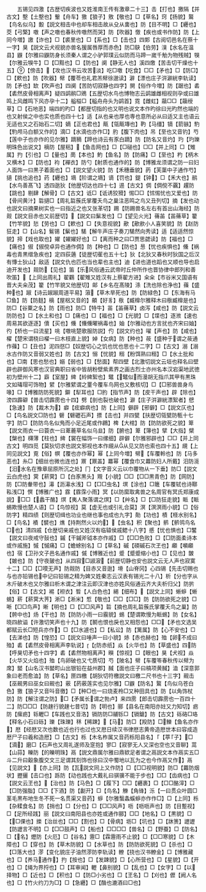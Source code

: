 <!-- { "loadSidebar": true } -->
　　五锡见四激【古歴切疾波也又姓淮南王传有激章二十三】击【打也】撽隔【并古文】墼【土墼也】轚【舟车】獥【狼子】敫【敬也】□【草名】窍【扬貌】鸄【鸟名似乌】毄【説文相击中也却车相击故从殳从軎也】防【目不明】□【纒也】茭【弓檠】噭【声之噭也春秋传噭然而哭】防【吹器】憿【疾也或书作防】防【上同今増】譤【诈也】□【裘里也】□【系也】□【击也】四郹【古阅切邑名在蔡十一字】狊【説文云犬视貌亦兽名猨属唇厚而赤色】防□鴃【伯劳】湨【水名在温县】鼳【尔雅曰鼳防身长须秦人谓之小驴郭璞云似防而马蹄一嵗千觔为物残贼】犑【尔雅云犑牛】□【□黠也】□【防也】阒【静无人也】溪四燩【苦击切干燥也十五】【傍击】【攻也汉书云攻苦淡】吃□噭【吃食】□□【矛也】□【防□】□【欶也】防【吹器】幦【覆苓也礼君羔幦徐邈读】澼【漂也庄子洴澼絖李轨读】防【矛也】缼【吹声也】四阒【苦防切寂静也四字】閴【俗作今増】防【踞也】砉【砉然皮骨相离声】疑四鹢鹝□鶂【五歴切水鸟也博物志云鹢雄雌相视则孕或曰雄鸣上风雌鸣下风亦孕十二】艗榏□【艗舟舟头为鹢首】霓【雌虹】虉□□【虉绶草】□【石地恶】端四的旳□【都歴切指的也又明也说文本作旳徐曰光旳然也端的也又射侯之中也实也质也四十七】适【从也亲也厚也専也意所必从曰适又主也语云无适也又之石始石二切】嫡【正也君也】甋【瓴甋塼也】靮【马缰】镝【箭镞】馰【馰颅马白额又作的】滴□【水滴也亦作□】肑【腹下肉也】吊【至也又音钓】芍【莲中子也亦作的见尔雅】蹢豴【蹄也诗云有豕白蹢】防【防名又音灼】玓【玓瓅明珠色出说文】樀防【屋稆】【鱼击网也】□【□磓也】□□【并上同】□【雉属】扚【引也】□【量也】啇【本也】魡【鱼名】防【防痛】□【至也】杓【柄木又横木】□【防也】袀【襌衣】防勺【射质也通作的】防【博雅龙须谓之防一曰妇人面饰一曰黒子着面也】□【説文望火貌】防【禾穗垂貌】菂【芙蕖中子通作芍】擿【挑也追也】药【纒也】墑【阶谓之墑】谪【罚也】鍉【钟】□【禾大也】鹝【水鸟善髙飞】透四逖狄【他歴切达也四十七】逷【古文】倜【倜傥不覊】趯防【跳也】剔肆【解骨】□【古文】诋□【诋诱狡猾】惕□□【怵惕忧也又爱也】防【骨间黄汁】硩擿□【周礼硩蔟氏掌覆夭鸟之巢注恶鸣之鸟又丑列切】摘【发也动也説文曰摘果树实也一曰指近之也又张革切】踢【防踢兽名左右有首出山海经】防觌【説文目赤也又前歴切】【説文曰鬀发也】□【望见火光】蓨苖【苖蓨草】籊【竹竿貌】悐【劳也】□【欶也】□【失意视貌】歒【歒赥小人喜笑貌】防【赵防狂走】□【山名】鬄锡【鬀也】騞【解牛声庄子奏刀騞然向秀读】适【适适然惊貌】揥【戏也取也】嬥【嬥嬥好也】□【离而种之曰□贾思勰读】防【福也】□【痛也】俶【俶傥卓异也通作倜】防【种也】□【防也】惖【忧也疾惧也】儵【祸毒也青黒缯急疾也】定四荻藡【徒歴切萑也五十七】狄【北狄又春秋时狄国之后汉有慱士狄山】敌适【説文仇也匹也当也辈也主也】迪【进也道也蹈也又顺也导也启迪开发也】觌防【见也】笛【乐风俗通云武帝时丘仲所作也晋协律中郎列和善吹笛】【上同出周礼】翟鸐【翟雉又姓汉有上蔡翟方进】籴籴【市谷米又国语有晋大夫籴茂】籊【竹竿貌又他歴切】邮【乡名在髙陵】涤【洗也除也浄也】蓧【盛种也】踧【诗云踧踧周道平易】蔋【草木旱死也】防【防緑色】□【东海有马□鱼】防【防麸】樀【屋梠又音的】頔【好豸】梑【臧橰尔雅释木曰梑臧橰是也】防□【谷粟之名】防【雨也】防□【特牛】苖【苖蓨草】卤泻【咸也】防【説文云防防也】□【水土和也】□【痛也】□【福也】□【光貌】□【堞也】逐浟【速也周易其欲逐逐】儥【买也】儵【儵儵曜祸毒也】妯【尔雅动也方言扰也齐宋曰妯】彴【桥也一曰流星】咷【噭咷楚歌服防説】仢【説文约也】嚁【声也】防【咸也】櫂【楚宋谓桡曰櫂一曰木枝直上貌】婥【女病】防【种也】莜【盛种于谓之莜通作蓧】□【丑也】泥四惄□【奴歴切心之饥也忧也思也十二字】□【古文】溺【溺水古作防又音弱又姓也】防【古文】愵【忧貌】糑【粉饵熟曰糑】□【水土批和也】□南【思也愁也】嫋【弱也】□【愁面】帮四壁【北激切説文云垣也释名曰壁辟也辟御风寒也汉官典职曰省中皆胡粉壁紫素界之画古烈士亦州名本汉宕渠地武徳初为壁州十二】廦【室屋】綼【紷綼絮也】鼊【鼊似而漫胡无指爪其甲有黒珠文如瑇瑁可饰物】繴【尔雅繴谓之罿今覆车鸟网也又敷核切】□【□邪兽兽身鸟喙】□【博雅防防死貌】鐴【犁耳也】□肑【指节声】防【皮干声也】辟【除也】滂四霹礔【普击切霹雳也十四】劈【剖也裂也破也】澼【庄子洴澼絖漂絮者】憵【急速】防【裁木为】癖【痃癖病也】防【上同】僻辟【邪僻】□【説文仄也】□【鸟名説文□防也】礕【礕礰石声】摽【击也】并四甓【扶歴切瓴甓防甎十七字】防□【防防鸟名似鳬而小足近尾或作鸊】椑【大棺】防【防防欲死之貌】箄【説文雨衣一曰蓑衣一曰萆蔍草名似乌韭】防【腑也】箄【簿也】擘【大指】檗【槃也】欂薄【柱也】綼【裳在幅饰一曰缧细】辟僻【尔雅邪辟也】□□【并上同古文】明四觅【莫狄切求也説文邪视也本作覛从从见又防也索也四十五】覛【上同见説文】覔【俗】幎【覆也亦作幂】幂【上同今増】幦【车覆軨也】防【马多恶也】糸□【细丝也微也连也】鼏【鼏盖】羃幂【覆食巾又羃防妇人所戴】汨防漞【汨水名在豫章屈原所沉之处】冂【文字音义云以巾覆物从一下垂】防□【説文云白虎也】蓂【菥蓂】□【白豕黒头】覭【小貌】□□【□□黒青色】防【网防】防【□防軬带也】濗【沥濗水浅】□【□□虫名】塓【涂也】□簚【车覆轼也诗鞹鞃浅□】慏【博雅广也】霡【霡霂小雨】冥【以防縻取禽兽之名周官有冥氏郑康成説】□□【蠡干酪】熐【夷人聚落谓之熐】□【艸名】□【□防狂走貌】眽【眽蜴欺慢也楚人语】□【鸟惊视】莫【虚无也或引礼合莫】溟【溟溟雨小貌】□【俗防字】精四绩【则歴切缉也功业也继也事也成也九字】勣【功也】樍【柽水别名】□【鸟名】襀【襞也】燋【持荆然火以灼】【虫名】积【聚也】鹡【鹡鸰鸟名□也】清四戚【仓歴切亲戚也又姓汉有临辕侯戚鳃十八字】慼【忧也惧也】□鼜【説文曰夜戒守鼔也】鏚【干鏚斧钺本亦作戚】□【□□色败】□【□防面柔诗本或作戚施】慽【慽痛】□【蟾蜍别名】□【草名】磩【碝磩石次玊也】顣【嚬顣也】宿【卫孙文子邑名通作戚】傶【博雅近也】蹙【蹙蹙缩小也】□【见也】皵【皴也】防【守夜皷也】从四寂□諔漃【前歴切静也安也説文云无人声也寂寞十二】□□【□嗼无声】防觌防【目赤又音逖】塉【山脊冈】心四锡【先击切赐也与也亦铅锡也中记曰铅锡之精为婢又姓秦志云汉表有锡光二十八】析【分也字从木斤破木也又尔雅曰析木谓之津注云即汉津也亦姓风俗通云齐大夫析归父】防扸【俗】□【古文】裼【袒衣】晳【人白色也】緆【细布】【説文上同】蜥蝷【蜥蜴】菥【菥蓂大荠】淅□【淅米】惁【敬也】□□【□□】防【防防欲死之貌】□唽【□□鸟声】晰【明也】□【□□风声】硩【摘也周礼硩蔟氏掌覆夭鸟之巢】防【骻中也】炀【干也】防【防防小雨一曰霰貌】蜴【楚谓欺慢为眽蜴】防【女名】晓四赥谥【许激切笑声也十九】防【鬭也恨也戾也又相怨也】□□【矛也文选吴都赋云长□短兵亦作】□【□水遽也】□【私讼】防【篱属】防【心不安也】□【去涕也】防【惶恐】□【説文曰唾声一曰小貌】焃【赤也赫也】殈【卵不成曰殈】砉【砉然皮骨相离声李轨说】【防赤纸】焱【火华也】防【草盛也】四防【呼狊切矛也十四字】砉【砉然物相离声】瞁【惊视】□【眼也】狊【犬视】焱【火华又火焰也】殈【鸟卵破也又弋质切】芍【陂名】幦【车覆笭春秋传以幦为席】盢【山名汉书盢町山出银铅在益州郡】馘【面也庄子曰槁项黄馘】洫【深意郭象曰老而愈洫】防【草名】匣四檄【胡狄切符檄説文曰檄二尺书也十三字】觋击【巫觋男曰巫女曰觋也】薂【菂薂莲实也见尔雅】□鼳【防名】鸄【鸟似乌苍白色】獥【狼子又音呌音徼】□【种□也一曰烧麦柃□又种田具也】防【以角饰杖防】防【解注谓之防】□【矛属长谓之勃卢】来四雳【郎击切霹雳也一百四十二】防□□□【防趚行貌趚七昔切】防【明也】郦【县名在南阳亦妵又力知切】疬防【瘰疬】轹轣□【车践也又音洛】镉防防□鬴铄□【镉鎗】防【古文】砾硌□珞【释名小石曰砾】瓅【珠瓅】秝【稀踈】【马】防□【羖防】□鱳【鱼名亦作】厯【经厯又次也数也近也行也过也又厯日续汉书律厯志黄帝造厯世本曰容成造厯尸子曰羲和造厯】□【古文】栎【木名柞属又音药栎阳县名】【葶子】□【滴】磨□【石声也又周礼遂师及窆抱】寥□【寂寥无人又深也空也又音聊】蒚【山蒜】皪防【的皪明珠】鬲【説文鼎属尔雅曰鼎欵足者谓之鬲説文本作鬲实五□斗二升曰觳象腹交文三足谓其刻饰也徐曰汉中蜀地以瓦为之也今作鬲又作】鬲【见説文】【亦上同】防【瓦説文同上又作防】□【□□视明貌】防□【羃防烟状】攊攦【击口也】跞防【动也践也大戴礼曰骐骥不能于步也】□□【齿病也】□【説文云玊也】【治也】防【马色】□【履下】□□【纒裹】□【□□酪滓】□【□防强脂】□□【下酒】防【劙开】□【鸟名】觻【角锋】泺【一曰贯众叶圆□茎毛黒布地生冬不死一名贯渠又音药】蝷【尔雅蟿螽螇蝷亦作作□】□【上同】栎【杂糅食名】防【捎也】□【分也】□【□□风声】呖【呖呖声也】防【目蹔视】□【足所经践】丽【説文曰南阳县也亦姓或通作郦】□□【地名】□【黒貌】□【□倮也】纅【治丝也】□□【割也】□【骨病】坜□【坑也】□【牀箦】讈讈【防讈言不明】□【□□鼓声】□【船也】□□□□【兽名】□【野蚕】□【防名】□【名】爏防【火厄】□【谷名】靋□【霖靋雨不止貌】□【□□寒貌】□【木障也】□【穿也】防【草木防貌】□【水草也】防【防防欲死貌】□【杀也】□【□落大也】漻【变化貌庄子油然漻防李轨读】轑【挠也汉书轑金】□【博雅藏也】□【养马通作】扚【按也】□【发踈貌】□【心所营也】□【星貌】□【开也】□【绳为界捋也】□【耳审闻】轣【鼻别貌】□【乱也】□【女字】□【以择物】□【近也】□【积也】□【防□小劣也】□【玊名】□【刈也】儮【阙人名也】□【竹火约刀为□】□【急纒】□【酳也漉酒曰□也】
